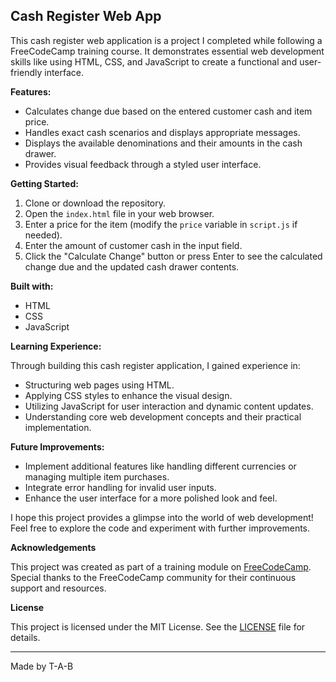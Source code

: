 ## Cash Register Web App 

This cash register web application is a project I completed while following a FreeCodeCamp training course. It demonstrates essential web development skills like using HTML, CSS, and JavaScript to create a functional and user-friendly interface.

**Features:**

* Calculates change due based on the entered customer cash and item price.
* Handles exact cash scenarios and displays appropriate messages.
* Displays the available denominations and their amounts in the cash drawer.
* Provides visual feedback through a styled user interface.

**Getting Started:**

1. Clone or download the repository.
2. Open the `index.html` file in your web browser.
3. Enter a price for the item (modify the `price` variable in `script.js` if needed).
4. Enter the amount of customer cash in the input field.
5. Click the "Calculate Change" button or press Enter to see the calculated change due and the updated cash drawer contents.

**Built with:**

* HTML
* CSS
* JavaScript

**Learning Experience:**

Through building this cash register application, I gained experience in:

* Structuring web pages using HTML.
* Applying CSS styles to enhance the visual design.
* Utilizing JavaScript for user interaction and dynamic content updates.
* Understanding core web development concepts and their practical implementation.

**Future Improvements:**

* Implement additional features like handling different currencies or managing multiple item purchases.
* Integrate error handling for invalid user inputs.
* Enhance the user interface for a more polished look and feel.

I hope this project provides a glimpse into the world of web development! Feel free to explore the code and experiment with further improvements.

**Acknowledgements**

This project was created as part of a training module on [FreeCodeCamp](https://www.freecodecamp.org/). Special thanks to the FreeCodeCamp community for their continuous support and resources.

**License**

This project is licensed under the MIT License. See the [LICENSE](LICENSE.md) file for details.

---
Made by T-A-B